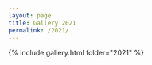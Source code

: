 ```yaml
---
layout: page
title: Gallery 2021
permalink: /2021/
---
```


{% include gallery.html folder="2021" %}
